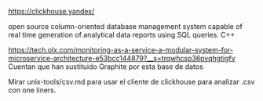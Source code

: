 https://clickhouse.yandex/

open source column-oriented database management system capable of real time generation of analytical data reports using SQL queries.
C++

https://tech.olx.com/monitoring-as-a-service-a-modular-system-for-microservice-architecture-e53bcc144879?__s=trqwhcsp36pvqhgtigfv
Cuentan que han sustituido Graphite por esta base de datos


Mirar unix-tools/csv.md para usar el cliente de clickhouse para analizar .csv con one liners.
